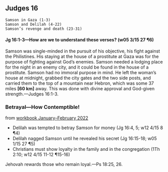 ## Judges 16

```
Samson in Gaza (1-3)
Samson and Delilah (4-22)
Samson’s revenge and death (23-31)
```

#### Jg 16:1-3​—How are we to understand these verses? (w05 3/15 27 ¶6)

Samson was single-minded in the pursuit of his objective, his fight against the Philistines. His staying at the house of a prostitute at Gaza was for the purpose of fighting against God’s enemies. Samson needed a lodging place for the night in an enemy city, and it could be found in the house of a prostitute. Samson had no immoral purpose in mind. He left the woman’s house at midnight, grabbed the city gates and the two side posts, and carried them to the top of a mountain near Hebron, which was some 37 miles **[60 km]** away. This was done with divine approval and God-given strength.​—Judges 16:1-3.

### Betrayal—How Contemptible!

from [workbook January–February 2022](https://www.jw.org/en/library/jw-meeting-workbook/january-february-2022-mwb/Life-and-Ministry-Meeting-Schedule-for-January-3-9-2022/Betrayal-How-Contemptible/)

- Delilah was tempted to betray Samson for money (Jg 16:4, 5; w12 4/15 8 ¶4)
- Delilah nagged Samson until he revealed his secret (Jg 16:15-18; w05 1/15 27 ¶5)
- Christians must show loyalty in the family and in the congregation (1Th 2:10; w12 4/15 11-12 ¶15-16)

Jehovah rewards those who remain loyal.​—Ps 18:25, 26.
